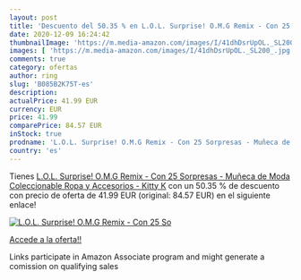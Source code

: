 ```yaml
---
layout: post
title: 'Descuento del 50.35 % en L.O.L. Surprise! O.M.G Remix - Con 25 So'
date: 2020-12-09 16:24:42
thumbnailImage: 'https://m.media-amazon.com/images/I/41dhDsrUpOL._SL200_.jpg'
images: [ 'https://m.media-amazon.com/images/I/41dhDsrUpOL._SL200_.jpg' ]
comments: true
category: ofertas
author: ring
slug: 'B085B2K75T-es'
description:
actualPrice: 41.99 EUR
currency: EUR
price: 41.99
comparePrice: 84.57 EUR
inStock: true
prodname: 'L.O.L. Surprise! O.M.G Remix - Con 25 Sorpresas - Muñeca de Moda Coleccionable  Ropa y Accesorios - Kitty K'
country: 'es'
---
```


Tienes [L.O.L. Surprise! O.M.G Remix - Con 25 Sorpresas - Muñeca de Moda Coleccionable  Ropa y Accesorios - Kitty K](https://www.amazon.es/dp/B085B2K75T/?tag=tolees-21) con un 50.35 % de descuento con precio de oferta de 41.99 EUR (original: 84.57 EUR) en el siguiente enlace!

[![L.O.L. Surprise! O.M.G Remix - Con 25 So](https://m.media-amazon.com/images/I/41dhDsrUpOL._SL200_.jpg)](https://www.amazon.es/dp/B085B2K75T/?tag=tolees-21)

[Accede a la oferta!!](https://www.amazon.es/dp/B085B2K75T/?tag=tolees-21)

Links participate in Amazon Associate program and might generate a comission on qualifying sales


